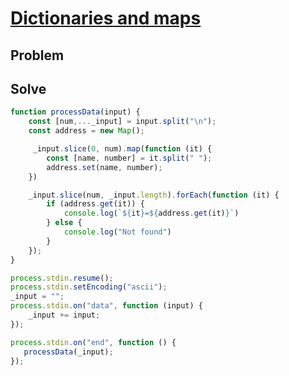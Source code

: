# [Dictionaries and maps](https://www.hackerrank.com/challenges/30-dictionaries-and-maps/problem)
## Problem
## Solve
```javascript
function processData(input) {
    const [num,..._input] = input.split("\n");
    const address = new Map();

     _input.slice(0, num).map(function (it) {
        const [name, number] = it.split(" ");
        address.set(name, number);
    })

    _input.slice(num, _input.length).forEach(function (it) {
        if (address.get(it)) {
            console.log(`${it}=${address.get(it)}`)
        } else {
            console.log("Not found")
        }
    });
} 

process.stdin.resume();
process.stdin.setEncoding("ascii");
_input = "";
process.stdin.on("data", function (input) {
    _input += input;
});

process.stdin.on("end", function () {
   processData(_input);
});
```

